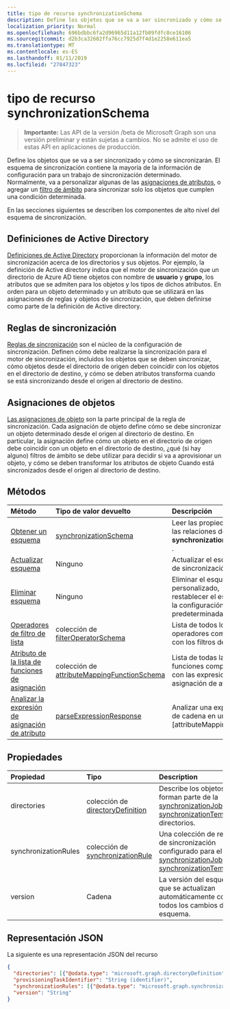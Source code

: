 ```yaml
---
title: tipo de recurso synchronizationSchema
description: Define los objetos que se va a ser sincronizado y cómo se sincronizarán. El esquema de sincronización contiene la mayoría de la información de configuración para un trabajo de sincronización determinado. Normalmente, va a personalizar algunas de las asignaciones de atributo, o agregar un filtro de ámbito para sincronizar solo los objetos que cumplen una condición determinada.
localization_priority: Normal
ms.openlocfilehash: 696bdbbc6fa2d96965d11a12fb09fdfc0ce16106
ms.sourcegitcommit: d2b3ca32602ffa76cc7925d7f4d1e2258e611ea5
ms.translationtype: MT
ms.contentlocale: es-ES
ms.lasthandoff: 01/11/2019
ms.locfileid: "27847323"
---
```

# <a name="synchronizationschema-resource-type"></a>tipo de recurso synchronizationSchema

> **Importante:** Las API de la versión /beta de Microsoft Graph son una versión preliminar y están sujetas a cambios. No se admite el uso de estas API en aplicaciones de producción.

Define los objetos que se va a ser sincronizado y cómo se sincronizarán. El esquema de sincronización contiene la mayoría de la información de configuración para un trabajo de sincronización determinado. Normalmente, va a personalizar algunas de las [asignaciones de atributos](synchronization-attributemapping.md), o agregar un [filtro de ámbito](synchronization-filter.md) para sincronizar solo los objetos que cumplen una condición determinada.

En las secciones siguientes se describen los componentes de alto nivel del esquema de sincronización.

## <a name="directory-definitions"></a>Definiciones de Active Directory

[Definiciones de Active Directory](synchronization-directorydefinition.md) proporcionan la información del motor de sincronización acerca de los directorios y sus objetos. Por ejemplo, la definición de Active directory indica que el motor de sincronización que un directorio de Azure AD tiene objetos con nombre de **usuario** y **grupo**, los atributos que se admiten para los objetos y los tipos de dichos atributos. En orden para un objeto determinado y un atributo que se utilizará en las asignaciones de reglas y objetos de sincronización, que deben definirse como parte de la definición de Active directory.

## <a name="synchronization-rules"></a>Reglas de sincronización

[Reglas de sincronización](synchronization-synchronizationrule.md) son el núcleo de la configuración de sincronización. Definen cómo debe realizarse la sincronización para el motor de sincronización, incluidos los objetos que se deben sincronizar, cómo objetos desde el directorio de origen deben coincidir con los objetos en el directorio de destino, y cómo se deben atributos transforma cuando se está sincronizando desde el origen al directorio de destino. 

## <a name="object-mappings"></a>Asignaciones de objetos

[Las asignaciones de objeto](synchronization-objectmapping.md) son la parte principal de la regla de sincronización. Cada asignación de objeto define cómo se debe sincronizar un objeto determinado desde el origen al directorio de destino. En particular, la asignación define cómo un objeto en el directorio de origen debe coincidir con un objeto en el directorio de destino, ¿qué (si hay alguno) filtros de ámbito se debe utilizar para decidir si va a aprovisionar un objeto, y cómo se deben transformar los atributos de objeto Cuando está sincronizados desde el origen al directorio de destino.

## <a name="methods"></a>Métodos

| Método        | Tipo de valor devuelto               | Descripción                  |
|:--------------|:--------------------------|:-----------------------------|
|[Obtener un esquema](../api/synchronization-synchronizationschema-get.md)    |[synchronizationSchema](synchronization-synchronizationschema.md)   |Leer las propiedades y las relaciones del objeto **synchronizationSchema** .|
|[Actualizar esquema](../api/synchronization-synchronizationschema-update.md)    |Ninguno   |Actualizar el esquema de sincronización. |
|[Eliminar esquema](../api/synchronization-synchronizationschema-delete.md)    |Ninguno   |Eliminar el esquema personalizado, restablecer el esquema a la configuración predeterminada. |
|[Operadores de filtro de lista](../api/synchronization-synchronizationschema-filteroperators.md)    |colección de [filterOperatorSchema](../resources/synchronization-filteroperatorschema.md)   |Lista de todos los operadores compatibles con los filtros de ámbito. |
|[Atributo de la lista de funciones de asignación](../api/synchronization-synchronizationschema-functions.md)    |colección de [attributeMappingFunctionSchema](../resources/synchronization-attributemappingfunctionschema.md)   |Lista de todas las funciones compatibles con las expresiones de asignación de atributo. |
|[Analizar la expresión de asignación de atributo](../api/synchronization-synchronizationschema-parseexpression.md)|[parseExpressionResponse](synchronization-parseexpressionresponse.md)|Analizar una expresión de cadena en un [attributeMappingSource|(.. / resources/synchronization_attributemappingsource.md) objeto.|


## <a name="properties"></a>Propiedades

| Propiedad      | Tipo      | Description    |
|:--------------|:----------|:---------------|
|directories            |colección de [directoryDefinition](synchronization-directorydefinition.md)   |Describe los objetos que forman parte de la [synchronizationJob](synchronization-synchronizationjob.md) o [synchronizationTemplate](synchronization-synchronizationtemplate.md)y directorios. |
|synchronizationRules   |colección de [synchronizationRule](synchronization-synchronizationrule.md)   |Una colección de reglas de sincronización configurado para el [synchronizationJob](synchronization-synchronizationjob.md) o [synchronizationTemplate](synchronization-synchronizationtemplate.md), |
|version                |Cadena                             |La versión del esquema, que se actualizan automáticamente con todos los cambios de esquema.|


## <a name="json-representation"></a>Representación JSON

La siguiente es una representación JSON del recurso

<!-- {
  "blockType": "resource",
  "optionalProperties": [

  ],
  "@odata.type": "microsoft.graph.synchronizationSchema"
}-->

```json
{
  "directories": [{"@odata.type": "microsoft.graph.directoryDefinition"}],
  "provisioningTaskIdentifier": "String (identifier)",
  "synchronizationRules": [{"@odata.type": "microsoft.graph.synchronizationRule"}],
  "version": "String"
}
```

<!-- uuid: 8fcb5dbc-d5aa-4681-8e31-b001d5168d79
2015-10-25 14:57:30 UTC -->
<!-- {
  "type": "#page.annotation",
  "description": "synchronizationSchema resource",
  "keywords": "",
  "section": "documentation",
  "tocPath": ""
}-->
